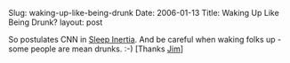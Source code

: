 Slug: waking-up-like-being-drunk
Date: 2006-01-13
Title: Waking Up Like Being Drunk?
layout: post

So postulates CNN in <a href="http://edition.cnn.com/2006/HEALTH/01/11/sleep.inertia.reut/">Sleep Inertia</a>. And be careful when waking folks up - some people are mean drunks. :-) [Thanks <a href="http://jim.roepcke.com/7423">Jim</a>]<a href="http://edition.cnn.com/2006/HEALTH/01/11/sleep.inertia.reut/">
</a>
